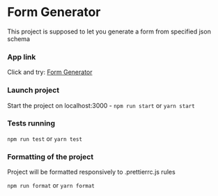 # Form Generator 

This project is supposed to let you generate a form from specified json schema

### App link
Click and try: [Form Generator](https://auto-form-generator.herokuapp.com/)

### Launch project

Start the project on localhost:3000 - `npm run start` or `yarn start`

### Tests running

`npm run test` or `yarn test`

### Formatting of the project

Project will be formatted responsively to .prettierrc.js rules 

`npm run format` or `yarn format`